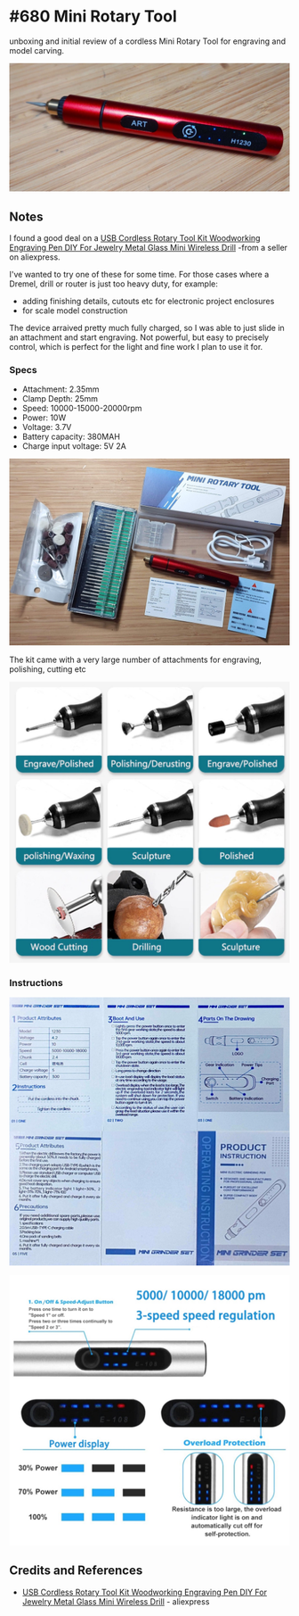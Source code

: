 # #680 Mini Rotary Tool

unboxing and initial review of a cordless Mini Rotary Tool for engraving and model carving.

![Build](./assets/MiniRotaryTool_build.jpg?raw=true)

## Notes

I found a good deal on a
[USB Cordless Rotary Tool Kit Woodworking Engraving Pen DIY For Jewelry Metal Glass Mini Wireless Drill](https://www.aliexpress.com/item/1005004760381598.html) -from a seller on aliexpress.

I've wanted to try one of these for some time. For those cases where a Dremel, drill or router is just too heavy duty, for example:

* adding finishing details, cutouts etc for electronic project enclosures
* for scale model construction

The device arraived pretty much fully charged, so I was able to just slide in an attachment and start engraving.
Not powerful, but easy to precisely control, which is perfect for the light and fine work I plan to use it for.

### Specs

* Attachment: 2.35mm
* Clamp Depth: 25mm
* Speed: 10000-15000-20000rpm
* Power: 10W
* Voltage: 3.7V
* Battery capacity: 380MAH
* Charge input voltage: 5V 2A


![parts](./assets/parts.jpg?raw=true)

The kit came with a very large number of attachments for engraving, polishing, cutting etc

![attachments](./assets/attachments.jpg?raw=true)

### Instructions

![instructions](./assets/instructions.jpg?raw=true)

![infosheet](./assets/infosheet.jpg?raw=true)

## Credits and References

* [USB Cordless Rotary Tool Kit Woodworking Engraving Pen DIY For Jewelry Metal Glass Mini Wireless Drill](https://www.aliexpress.com/item/1005004760381598.html) - aliexpress

